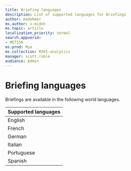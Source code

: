 ```yaml
---
title: Briefing languages
description: List of supported languages for Briefings
author: madehmer
ms.author: v-mideh
ms.topic: article
localization_priority: normal 
search.appverid:
- MET150
ms.prod: Mya
ms.collection: M365-analytics
manager: scott.ruble
audience: Admin
---
```

# Briefing languages

Briefings are available in the following world languages.

|Supported languages |
|------- |
|English |
|French |
|German |
|Italian |
|Portuguese |
|Spanish |

